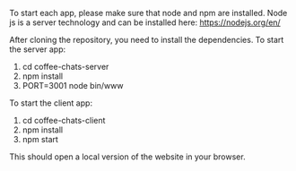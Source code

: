 To start each app, please make sure that node and npm are installed. Node js is a server technology and can be installed here: https://nodejs.org/en/

After cloning the repository, you need to install the dependencies. To start the server app:

1. cd coffee-chats-server
2. npm install
3. PORT=3001 node bin/www

To start the client app:
1. cd coffee-chats-client
2. npm install
3. npm start

This should open a local version of the website in your browser.
